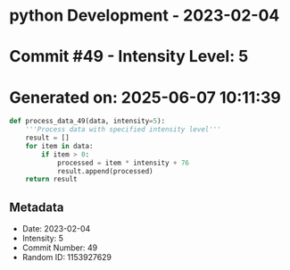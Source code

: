 ﻿# python Development - 2023-02-04
# Commit #49 - Intensity Level: 5
# Generated on: 2025-06-07 10:11:39
```python
def process_data_49(data, intensity=5):
    '''Process data with specified intensity level'''
    result = []
    for item in data:
        if item > 0:
            processed = item * intensity + 76
            result.append(processed)
    return result
```
## Metadata
- Date: 2023-02-04
- Intensity: 5
- Commit Number: 49
- Random ID: 1153927629
